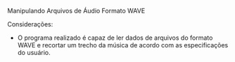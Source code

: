 Manipulando Arquivos de Áudio Formato WAVE

Considerações:
  - O programa realizado é capaz de ler dados de arquivos do formato WAVE e recortar um trecho da música de acordo com as especificações do usuário.
